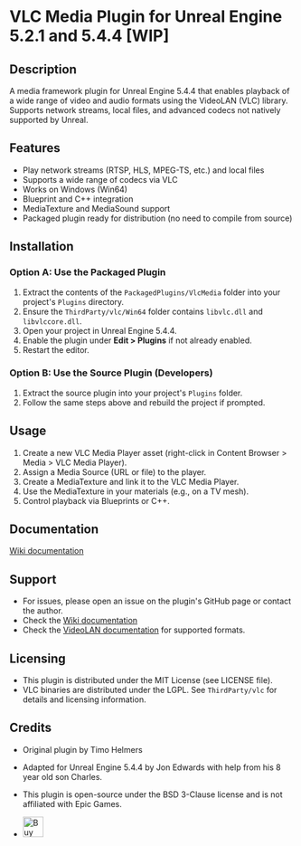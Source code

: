 # VLC Media Plugin for Unreal Engine 5.2.1 and 5.4.4 [WIP]

## Description
A media framework plugin for Unreal Engine 5.4.4 that enables playback of a wide range of video and audio formats using the VideoLAN (VLC) library. Supports network streams, local files, and advanced codecs not natively supported by Unreal.

## Features
- Play network streams (RTSP, HLS, MPEG-TS, etc.) and local files
- Supports a wide range of codecs via VLC
- Works on Windows (Win64)
- Blueprint and C++ integration
- MediaTexture and MediaSound support
- Packaged plugin ready for distribution (no need to compile from source)

## Installation

### Option A: Use the Packaged Plugin
1. Extract the contents of the `PackagedPlugins/VlcMedia` folder into your project's `Plugins` directory.
2. Ensure the `ThirdParty/vlc/Win64` folder contains `libvlc.dll` and `libvlccore.dll`.
3. Open your project in Unreal Engine 5.4.4.
4. Enable the plugin under **Edit > Plugins** if not already enabled.
5. Restart the editor.

### Option B: Use the Source Plugin (Developers)
1. Extract the source plugin into your project's `Plugins` folder.
2. Follow the same steps above and rebuild the project if prompted.

## Usage
1. Create a new VLC Media Player asset (right-click in Content Browser > Media > VLC Media Player).
2. Assign a Media Source (URL or file) to the player.
3. Create a MediaTexture and link it to the VLC Media Player.
4. Use the MediaTexture in your materials (e.g., on a TV mesh).
5. Control playback via Blueprints or C++.

## Documentation
[Wiki documentation](https://github.com/Jon1969Edwards/VlcMedia_UnrealEngine/wiki/%F0%9F%8F%A0-Home)

## Support
- For issues, please open an issue on the plugin's GitHub page or contact the author.
- Check the [Wiki documentation](https://github.com/Jon1969Edwards/VlcMedia_UnrealEngine/wiki/%F0%9F%8F%A0-Home)
- Check the [VideoLAN documentation](https://www.videolan.org/doc/) for supported formats.

## Licensing
- This plugin is distributed under the MIT License (see LICENSE file).
- VLC binaries are distributed under the LGPL. See `ThirdParty/vlc` for details and licensing information.

## Credits
- Original plugin by Timo Helmers
- Adapted for Unreal Engine 5.4.4 by Jon Edwards with help from his 8 year old son Charles.
- This plugin is open-source under the BSD 3-Clause license and is not affiliated with Epic Games.

- <a href='https://ko-fi.com/Z8Z81F4OEC' target='_blank'><img height='36' style='border:0px;height:36px;' src='https://storage.ko-fi.com/cdn/kofi6.png?v=6' border='0' alt='Buy Me a Beer at ko-fi.com' /></a>
